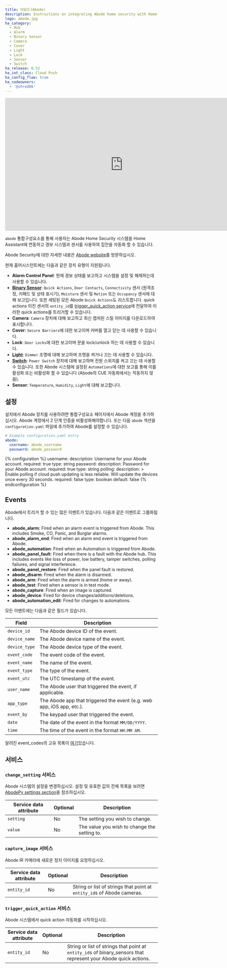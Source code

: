 ```yaml
---
title: 아보드(Abode)
description: Instructions on integrating Abode home security with Home Assistant.
logo: abode.jpg
ha_category:
  - Hub
  - Alarm
  - Binary Sensor
  - Camera
  - Cover
  - Light
  - Lock
  - Sensor
  - Switch
ha_release: 0.52
ha_iot_class: Cloud Push
ha_config_flow: true
ha_codeowners:
  - '@shred86'
---
```


<div class='videoWrapper'>
<iframe width="776" height="437" src="https://www.youtube.com/embed/S5NcbONhyBI" frameborder="0" allow="accelerometer; autoplay; encrypted-media; gyroscope; picture-in-picture" allowfullscreen></iframe>
</div>

`abode` 통합구성요소를 통해 사용자는 Abode Home Security 시스템을 Home Assistant에 연동하고 경보 시스템과 센서를 사용하여 집안을 자동화 할 수 있습니다.

Abode Security에 대한 자세한 내용은 [Abode website](https://goabode.com/)를 방문하십시오.

현재 홈어시스턴트에는 다음과 같은 장치 유형이 지원됩니다.

- **Alarm Control Panel**: 현재 경보 상태를 보고하고 시스템을 설정 및 해제하는데 사용할 수 있습니다.
- [**Binary Sensor**](/integrations/abode/#binary-sensor): `Quick Actions`, `Door Contacts`, `Connectivity` 센서 (원격조정, 키패드 및 상태 표시기), `Moisture` 센서 및 `Motion` 또는 `Occupancy` 센서에 대해 보고입니다. 또한 세팅된 모든 Abode `Quick Actions`도 리스트합니다. quick actions 이진 센서의 `entity_id`를 [trigger_quick_action service](/integrations/abode/#trigger_quick_action)에 전달하여 이러한 quick actions를 트리거할 수 있습니다.
- **Camera**: `Camera` 장치에 대해 보고하고 최신 캡처된 스틸 이미지를 다운로드하여 표시합니다.
- **Cover**: `Secure Barriers`에 대한 보고이며 커버를 열고 닫는 데 사용할 수 있습니다.
- **Lock**: `Door Locks`에 대한 보고이며 문을 lock/unlock 하는 데 사용할 수 있습니다.
- [**Light**](/integrations/abode/#light): `Dimmer` 조명에 대해 보고하며 조명을 켜거나 끄는 데 사용할 수 있습니다.
- [**Switch**](/integrations/abode/#switch): `Power Switch` 장치에 대해 보고하며 전원 스위치를 켜고 끄는 데 사용할 수 있습니다. 또한 Abode 시스템에 설정된 `Automations`에 대한 보고를 통해 이를 활성화 또는 비활성화 할 수 있습니다 (Abode의 CUE 자동화에서는 작동하지 않음).
- **Sensor**: `Temperature`, `Humidity`, `Light`에 대해 보고합니다.

## 설정

설치에서 Abode 장치를 사용하려면 통합구성요소 페이지에서 Abode 계정을 추가하십시오. Abode 계정에서 2 단계 인증을 비활성화해야합니다. 또는 다음 `abode` 섹션을`configuration.yaml` 파일에 추가하여 Abode를 설정할 수 있습니다.

```yaml
# Example configuration.yaml entry
abode:
  username: abode_username
  password: abode_password
```

{% configuration %}
username:
  description: Username for your Abode account.
  required: true
  type: string
password:
  description: Password for your Abode account.
  required: true
  type: string
polling:
  description: >
    Enable polling if cloud push updating is less reliable.
    Will update the devices once every 30 seconds.
  required: false
  type: boolean
  default: false
{% endconfiguration %}

## Events

Abode에서 트리거 할 수 있는 많은 이벤트가 있습니다.
다음과 같은 이벤트로 그룹화됩니다.

- **abode_alarm**: Fired when an alarm event is triggered from Abode. This includes Smoke, CO, Panic, and Burglar alarms.
- **abode_alarm_end**: Fired when an alarm end event is triggered from Abode.
- **abode_automation**: Fired when an Automation is triggered from Abode.
- **abode_panel_fault**: Fired when there is a fault with the Abode hub. This includes events like loss of power, low battery, tamper switches, polling failures, and signal interference.
- **abode_panel_restore**: Fired when the panel fault is restored.
- **abode_disarm**: Fired when the alarm is disarmed.
- **abode_arm**: Fired when the alarm is armed (home or away).
- **abode_test**: Fired when a sensor is in test mode.
- **abode_capture**: Fired when an image is captured.
- **abode_device**: Fired for device changes/additions/deletions.
- **abode_automation_edit**: Fired for changes to automations.

모든 이벤트에는 다음과 같은 필드가 있습니다.

Field | Description
----- | -----------
`device_id` | The Abode device ID of the event.
`device_name` | The Abode device name of the event.
`device_type` | The Abode device type of the event.
`event_code` | The event code of the event.
`event_name` | The name of the event.
`event_type` | The type of the event.
`event_utc` | The UTC timestamp of the event.
`user_name` | The Abode user that triggered the event, if applicable.
`app_type` | The Abode app that triggered the event (e.g. web app, iOS app, etc.).
`event_by` | The keypad user that triggered the event.
`date` | The date of the event in the format `MM/DD/YYYY`.
`time` | The time of the event in the format `HH:MM AM`.

알려진 event_codes의 고유 목록이 [여기](https://github.com/MisterWil/abodepy/files/1262019/timeline_events.txt)있습니다. 

## 서비스

### `change_setting` 서비스

Abode 시스템의 설정을 변경하십시오.
설정 및 유효한 값의 전체 목록을 보려면 [AbodePy settings section](https://github.com/MisterWil/abodepy/blob/master/README.rst#settings)을 참조하십시오. 

| Service data attribute | Optional | Description |
| ---------------------- | -------- | ----------- |
| `setting` | No | The setting you wish to change.
| `value` | No | The value you wish to change the setting to.

### `capture_image` 서비스

Abode IR 카메라에 새로운 정지 이미지를 요청하십시오.

| Service data attribute | Optional | Description |
| ---------------------- | -------- | ----------- |
| `entity_id` | No | String or list of strings that point at `entity_id`s of Abode cameras.

### `trigger_quick_action` 서비스

Abode 시스템에서 quick action 자동화를 시작하십시오.

| Service data attribute | Optional | Description |
| ---------------------- | -------- | ----------- |
| `entity_id` | No | String or list of strings that point at `entity_id`s of binary_sensors that represent your Abode quick actions.
